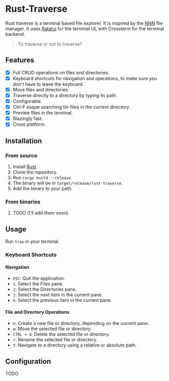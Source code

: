 # Rust-Traverse

Rust traverse is a terminal based file explorer. It is inspired by the [NNN](https://github.com/jarun/nnn) file manager. It uses [Ratatui](https://github.com/tui-rs-revival/ratatui) for the terminal UI, with Crossterm for the terminal backend.

> To traverse or not to traverse?

## Features

- [x] Full CRUD operations on files and directories.
- [x] Keyboard shortcuts for navigation and operations, to make sure you don't have to leave the keyboard.
- [x] Move files and directories.
- [x] Traverse directly to a directory by typing its path.
- [x] Configurable.
- [x] Ctrl-F esque searching for files in the current directory.
- [x] Preview files in the terminal.
- [x] Blazingly fast.
- [x] Cross platform.

## Installation

### From source

1. Install [Rust](https://www.rust-lang.org/tools/install).
2. Clone the repository.
3. Run `cargo build --release`.
4. The binary will be in `target/release/rust-traverse`.
5. Add the binary to your path.

### From binaries

1. TODO (I'll add them soon).

## Usage

Run `trav` in your terminal.

### Keyboard Shortcuts

#### Navigation

- `ESC`: Quit the application.
- `1`: Select the Files pane.
- `2`: Select the Directories pane.
- `j`: Select the next item in the current pane.
- `k`: Select the previous item in the current pane.

#### File and Directory Operations

- `n`: Create a new file or directory, depending on the current pane.
- `m`: Move the selected file or directory.
- `CTRL + d`: Delete the selected file or directory.
- `r`: Rename the selected file or directory.
- `f`: Navigate to a directory using a relative or absolute path.

## Configuration

TODO
